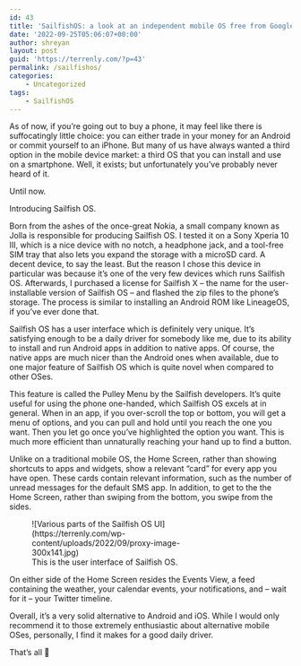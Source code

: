 ```yaml
---
id: 43
title: 'SailfishOS: a look at an independent mobile OS free from Google and Apple'
date: '2022-09-25T05:06:07+00:00'
author: shreyan
layout: post
guid: 'https://terrenly.com/?p=43'
permalink: /sailfishos/
categories:
    - Uncategorized
tags:
    - SailfishOS
---
```


As of now, if you’re going out to buy a phone, it may feel like there is suffocatingly little choice: you can either trade in your money for an Android or commit yourself to an iPhone. But many of us have always wanted a third option in the mobile device market: a third OS that you can install and use on a smartphone. Well, it exists; but unfortunately you’ve probably never heard of it.

Until now.

Introducing Sailfish OS.

Born from the ashes of the once-great Nokia, a small company known as Jolla is responsible for producing Sailfish OS. I tested it on a Sony Xperia 10 III, which is a nice device with no notch, a headphone jack, and a tool-free SIM tray that also lets you expand the storage with a microSD card. A decent device, to say the least. But the reason I chose this device in particular was because it’s one of the very few devices which runs Sailfish OS. Afterwards, I purchased a license for Sailfish X – the name for the user-installable version of Sailfish OS – and flashed the zip files to the phone’s storage. The process is similar to installing an Android ROM like LineageOS, if you’ve ever done that.

Sailfish OS has a user interface which is definitely very unique. It’s satisfying enough to be a daily driver for somebody like me, due to its ability to install and run Android apps in addition to native apps. Of course, the native apps are much nicer than the Android ones when available, due to one major feature of Sailfish OS which is quite novel when compared to other OSes.

This feature is called the Pulley Menu by the Sailfish developers. It’s quite useful for using the phone one-handed, which Sailfish OS excels at in general. When in an app, if you over-scroll the top or bottom, you will get a menu of options, and you can pull and hold until you reach the one you want. Then you let go once you’ve highlighted the option you want. This is much more efficient than unnaturally reaching your hand up to find a button.

Unlike on a traditional mobile OS, the Home Screen, rather than showing shortcuts to apps and widgets, show a relevant “card” for every app you have open. These cards contain relevant information, such as the number of unread messages for the default SMS app. In addition, to get to the the Home Screen, rather than swiping from the bottom, you swipe from the sides.

<figure aria-describedby="caption-attachment-64" class="wp-caption alignnone" id="attachment_64" style="width: 300px">![Various parts of the Sailfish OS UI](https://terrenly.com/wp-content/uploads/2022/09/proxy-image-300x141.jpg)<figcaption class="wp-caption-text" id="caption-attachment-64">This is the user interface of Sailfish OS.</figcaption></figure>

On either side of the Home Screen resides the Events View, a feed containing the weather, your calendar events, your notifications, and – wait for it – your Twitter timeline.

Overall, it’s a very solid alternative to Android and iOS. While I would only recommend it to those extremely enthusiastic about alternative mobile OSes, personally, I find it makes for a good daily driver.

That’s all 🙂